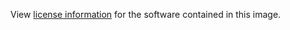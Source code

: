 View [license information](https://raw.githubusercontent.com/prestosql/presto/master/LICENSE) for the software contained in this image.
